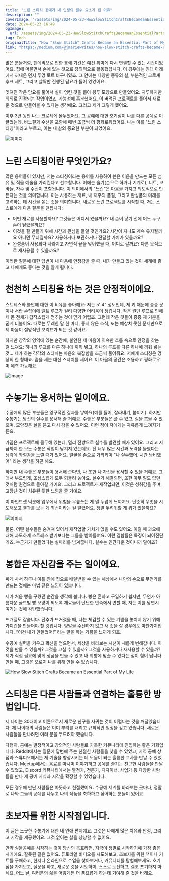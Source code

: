 ```yaml
---
title: "느린 스티치 공예가 내 인생의 필수 요소가 된 이유"
description: ""
coverImage: "/assets/img/2024-05-23-HowSlowStitchCraftsBecameanEssentialPartofMyLife_0.png"
date: 2024-05-23 16:49
ogImage:
  url: /assets/img/2024-05-23-HowSlowStitchCraftsBecameanEssentialPartofMyLife_0.png
tag: Tech
originalTitle: "How “Slow Stitch” Crafts Became an Essential Part of My Life"
link: "https://medium.com/@jmariewrites/how-slow-stitch-crafts-became-an-essential-part-of-my-life-aee823fbd22e"
---
```


많은 분들처럼, 팬데믹으로 인한 봉쇄 기간은 예전 취미에 다시 연결할 수 있는 시간이었어요. 집에 머물면서 손에 있는 것으로 창의적으로 활동했답니다. 이 경우에는 침대 아래에서 꺼내온 먼지 투명 토트 바구니였죠. 그 안에는 다양한 종류의 실, 부분적인 크로셰 후크 세트, 그리고 살짝만 진행된 담요가 들어 있었어요.

잊혀진 작은 담요를 풀어서 실이 엉킨 것을 뽑아 봉투 모양으로 만들었어요. 지루하지만 의외로 진정되는 작업이었죠. 가능성에 흥분했어요. 이 버려진 프로젝트를 풀어서 새로운 것으로 만들어볼 수 있다는 생각에요. 그리고 제가 그렇게 했어요.

이후 3년 동안 나는 크로셰에 몰두했어요. 그 공예에 대한 호기심이 나를 다른 공예로 이끌었는데, 바느질과 수선을 포함해 매번 조금씩 더 평화로워졌어요. 나는 이를 "느린 스티칭"이라고 부르고, 이는 내 삶의 중요한 부분이 되었어요.

![이미지](/assets/img/2024-05-23-HowSlowStitchCraftsBecameanEssentialPartofMyLife_0.png)

<div class="content-ad"></div>

# 느린 스티칭이란 무엇인가요?

많은 용어들이 있지만, 저는 스티칭이라는 용어를 사용하여 쓴은 이음을 만드는 모든 섬유 및 직물 예술을 가리킨다고 선호합니다. 이에는 솔기(손으로 하거나 기계로), 니트, 코바늘, 자수 및 수선이 포함됩니다. 이 의미에서의 "느린"은 마음을 가지고 의도적으로 만든다는 것을 의미합니다. 이는 사용하는 재료, 내 재주의 품질, 그리고 완성품의 미래를 고려하는 데 시간을 쏟는 것을 의미합니다. 새로운 느린 프로젝트를 시작할 때, 저는 스스로에게 다음 질문을 던집니다:

- 어떤 재료를 사용할까요? 그것들은 어디서 왔을까요? 내 손이 닿기 전에 어느 누구 손이 닿았을까요?
- 이것을 잘 만들기 위해 시간과 관심을 들일 것인가요? 시간이 지나도 계속 유지될까요 아니면 무너질까요? 사용하거나 보관하거나 전달할 가치가 있을까요?
- 완성품이 사용되다 사라지고 자연적 끝을 맞이했을 때, 어디로 갈까요? 다른 목적으로 재사용될 수 있을까요?

이러한 질문에 대한 답변이 내 마음에 안정감을 줄 때, 내가 만들고 있는 것이 세계에 좋고 나에게도 좋다는 것을 알게 됩니다.

<div class="content-ad"></div>

# 천천히 스티칭을 하는 것은 안정적이에요.

스트레스와 불안에 대한 이 비유를 좋아해요: 저는 5' 4" 정도인데, 제 키 때문에 종종 문이나 서랍 손잡이에 벨트 루프가 걸려 다양한 어려움이 생깁니다. 작은 원단 루프로 인해 제 몸 전체가 갑작스럽게 멈추는 것이 믿기 어렵죠. 그런데 작은 것들이 종종 제 기분을 굳게 더불어요. 때로는 무례한 말 한 마디, 좋지 않은 소식, 또는 예상치 못한 문제만으로 제 마음이 절망적인 꼬리표가 되는 것 같아요.

하지만 창작의 영역에 있는 순간에, 불안한 제 마음이 익숙한 흐름 속으로 안정을 찾는 걸 느껴요: 하나의 루프를 다른 하나에 끼워 넣고, 하나의 루프를 다른 하나에 끼워 넣는 것... 제가 하는 각각의 스티치는 마음의 복잡함을 조금씩 풀어줘요. 저에게 스티칭은 명상의 한 형태죠. 숨을 세는 대신 스티치를 세어요. 이 마음의 공간은 조용하고 평화로우며 예측 가능해요.

![image](/assets/img/2024-05-23-HowSlowStitchCraftsBecameanEssentialPartofMyLife_1.png)

<div class="content-ad"></div>

# 수놓기는 용서하는 일이에요.

수공예의 많은 부분들은 영구적인 결과를 낳아요(예를 들어, 잘라내기, 붙이기). 하지만 수놓기는 당신의 실수를 용서해 줄 거예요. 수놓은 부분들은 풀 수 있고, 실을 뽑을 수 있으며, 모양짓은 실을 뜯고 다시 감을 수 있어요. 이런 점이 저에게는 자유롭게 느껴지거든요.

가끔은 프로젝트에 몰두해 있는데, 멀리 전방으로 실수를 발견할 때가 있어요. 그리고 지금까지 한 모든 수놓은 작업이 담겨져 있는데요. 전 너무 많은 시간과 노력을 들였다는 생각에 좌절감을 느낄 때가 있어요. 얼굴을 손으로 가리키며 "나 실수했어. 시간 낭비였어" 라는 생각을 하곤 해요.

하지만 내 수놓은 부분들이 용서해 준다면, 나 또한 나 자신을 용서할 수 있을 거예요. 그래서 부드럽게, 조심스럽게 모두 되돌려 놓아요. 실수가 해결되면, 또한 아무 일도 없던 것처럼 원점으로 돌아갈 거예요. 그리고 프로젝트가 재작업되면, 이것은 성취감을 주며, 고장난 것이 치유된 듯한 느낌을 줄 거예요.

<div class="content-ad"></div>

이 마인드셋 덕분에 업무에서 위험을 무릎쓰는 게 덜 두렵게 느껴져요. 단순히 무엇을 시도해보고 결과를 보는 게 최선이라는 걸 알았어요. 정말 두려워할 게 뭐가 있을까요?

![이미지](/assets/img/2024-05-23-HowSlowStitchCraftsBecameanEssentialPartofMyLife_2.png)

물론, 어떤 실수들은 숨겨져 있어서 재작업할 가치가 없을 수도 있어요. 이럴 때 과오에 대해 과도하게 스트레스 받기보다는 그들을 받아들여요. 이런 결함들은 특징이 되어진단 거죠. 누군가가 만들었다는 실마리를 남겨줍니다. 실수는 인간다운 것이니까 말이죠?

# 봉합은 자신감을 주는 일이에요.

<div class="content-ad"></div>

싸게 사서 하루나 이틀 안에 집으로 배달받을 수 있는 세상에서 나만의 손으로 무언가를 만드는 것에는 마법 같은 느낌이 있습니다.

제가 처음 빵을 구웠던 순간을 생각해 봅니다. 빵은 흔하고 구입하기 쉽지만, 무언가 아름다운 골드빛 빵 모양이 되도록 재료들이 단단한 반죽에서 변할 때, 저는 이를 당연시 여기는 것에 감탄했습니다.

뜨개질도 같습니다. 단추가 뜨거졌을 때, 나는 체감할 수 있는 기쁨을 놓치지 않기 위해 가디건을 만들어야 할 것입니다. 양말을 수선하지 않고 새 것을 살 경우에도 마찬가지입니다. “이건 내가 만들었어!” 라는 말을 하는 기쁨을 느끼게 되죠.

수공예 실력을 키우고 확신을 얻으면서, 세상을 바라보는 시선이 새롭게 변해갑니다. 이것을 만들 수 있을까? 그것을 고칠 수 있을까? 그것을 사용하거나 재사용할 수 있을까? 제가 직접 필요에 맞게 상품을 만들 수 있고 내 취향에 맞출 수 있다는 점이 힘이 납니다. 만들 때, 그것은 오로지 나를 위해 만들 수 있습니다.

<div class="content-ad"></div>

![How Slow Stitch Crafts Became an Essential Part of My Life](/assets/img/2024-05-23-HowSlowStitchCraftsBecameanEssentialPartofMyLife_3.png)

# 스티칭은 다른 사람들과 연결하는 훌륭한 방법입니다.

제 나이는 30대이고 어른으로서 새로운 친구를 사귀는 것이 어렵다는 것을 깨달았습니다. 제 나이대의 사람들은 이미 뿌리를 내리고 규칙적인 일정을 갖고 있습니다. 새로운 사람들을 만나려면 여러 문을 두드려야 했습니다.

다행히, 공예는 열정적이고 창의적인 사람들로 가득한 커뮤니티에 진입하는 좋은 기회입니다. Reddit에서는 질문에 답변해 주는 친절한 사람들을 찾을 수 있었고, 지역 공예 상점과 스튜디오에서는 제 기술을 향상시키는 데 도움이 되는 훌륭한 교사를 만날 수 있었습니다. Meetup에서는 음료를 마시며 이야기하고 공예를 즐기는 친근한 사람들을 만날 수 있었고, Discord 커뮤니티에서는 열정가, 전문가, 디자이너, 사업가 등 다양한 사람들을 만나 제 공예 지식과 시각을 확장할 수 있었습니다.

<div class="content-ad"></div>

모든 경우에 만난 사람들은 따뜻하고 친절했어요. 수공예 세계를 바라보는 곳마다, 정말로 나와 그들의 공예를 나누고 나의 작품을 축하하고 싶어하는 분들이 있어요.

# 초보자를 위한 시작점입니다.

이 글은 느긋한 수놓기에 대한 내 연애 편지예요. 그것은 나에게 많은 치유와 안정, 그리고 시각을 제공했어요. 그것 없이는 삶을 상상할 수 없어요.

만약 실물공예를 시작하는 것이 당신의 목표라면, 지금이 정말로 시작하기에 가장 좋은 시기에요. 잘못된 길은 없어요. 튜토리얼 비디오를 시도해보고, 초보자를 위한 책이나 키트를 구매하고, 현지나 온라인으로 수업을 찾아보거나, 커뮤니티를 탐험해보세요. 호기심을 가져보고, 질문을 하고, 새로운 것을 시도하며, 스스로 도전하고, 결코 포기하지 마세요. 어느 날, 여러분의 삶을 어떻게든 더 풍요롭게 하는데 기여해 줄 것을 바래요.
